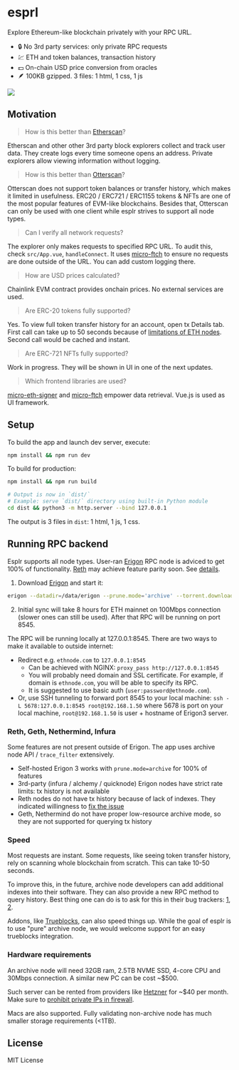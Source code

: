 # esprl

Explore Ethereum-like blockchain privately with your RPC URL.

- 🔒 No 3rd party services: only private RPC requests
- 💹 ETH and token balances, transaction history
- 💵 On-chain USD price conversion from oracles
- 🪶 100KB gzipped. 3 files: 1 html, 1 css, 1 js

![](https://github.com/user-attachments/assets/61bbfb4c-858c-4fee-8a25-ebb3871b8f70)

## Motivation

> How is this better than [Etherscan](https://etherscan.io)?

Etherscan and other other 3rd party block explorers collect and track user data. They create logs every time someone opens an address. Private explorers allow viewing information without logging.

> How is this better than [Otterscan](https://github.com/otterscan/otterscan)?

Otterscan does not support token balances or transfer history, which makes it limited in usefulness. ERC20 / ERC721 / ERC1155 tokens & NFTs are one of the most popular features of EVM-like blockchains. Besides that, Otterscan can only be used with one client while esplr strives to support all node types.

> Can I verify all network requests?

The explorer only makes requests to specified RPC URL. To audit this, check `src/App.vue`,
`handleConnect`. It uses [micro-ftch](https://github.com/paulmillr/micro-ftch) to
ensure no requests are done outside of the URL. You can add custom logging there.

> How are USD prices calculated?

Chainlink EVM contract provides onchain prices. No external services are used.

> Are ERC-20 tokens fully supported?

Yes. To view full token transfer history for an account, open tx Details tab.
First call can take up to 50 seconds because of [limitations of ETH nodes](#speed).
Second call would be cached and instant.

> Are ERC-721 NFTs fully supported?

Work in progress. They will be shown in UI in one of the next updates.

> Which frontend libraries are used?

[micro-eth-signer](https://github.com/paulmillr/micro-eth-signer) and
[micro-ftch](https://github.com/paulmillr/micro-ftch) empower data retrieval.
Vue.js is used as UI framework.

## Setup

To build the app and launch dev server, execute:

```sh
npm install && npm run dev
```

To build for production:

```sh
npm install && npm run build

# Output is now in `dist/`
# Example: serve `dist/` directory using built-in Python module
cd dist && python3 -m http.server --bind 127.0.0.1
```

The output is 3 files in `dist`: 1 html, 1 js, 1 css.

## Running RPC backend

Esplr supports all node types.
User-ran [Erigon](https://github.com/erigontech/erigon) RPC node is adviced to get 100% of functionality.
[Reth](https://github.com/paradigmxyz/reth) may achieve feature parity soon. See [details](#reth-geth-nethermind-infura).

1. Download [Erigon](https://github.com/erigontech/erigon/releases) and start it:

```sh
erigon --datadir=/data/erigon --prune.mode='archive' --torrent.download.rate="100mb" --http --http.api=eth,erigon,web3,net,debug,trace,txpool,ots --ws --http.corsdomain='*'
```

2. Initial sync will take 8 hours for ETH mainnet on 100Mbps connection (slower ones can still be used). After that RPC will be running on port 8545.

The RPC will be running locally at 127.0.0.1:8545. There are two ways to make it available to outside internet:

* Redirect e.g. `ethnode.com` to `127.0.0.1:8545`
    - Can be achieved with NGINX: `proxy_pass http://127.0.0.1:8545`
    - You will probably need domain and SSL certificate. For example, if domain is `ethnode.com`, you will be able to specify its RPC.
    - It is suggested to use basic auth (`user:password@ethnode.com`).
* Or, use SSH tunneling to forward port 8545 to your local machine:
   `ssh -L 5678:127.0.0.1:8545 root@192.168.1.50` where 5678 is port on your local machine,
   `root@192.168.1.50` is user + hostname of Erigon3 server.

### Reth, Geth, Nethermind, Infura

Some features are not present outside of Erigon. The app uses archive node API / `trace_filter` extensively.

- Self-hosted Erigon 3 works with `prune.mode=archive` for 100% of features
- 3rd-party (infura / alchemy / quicknode) Erigon nodes have strict rate limits: tx history is not available
- Reth nodes do not have tx history because of lack of indexes. They indicated
  willingness to [fix the issue](https://github.com/paradigmxyz/reth/issues/4799)
- Geth, Nethermind do not have proper low-resource archive mode, so they are not supported for querying tx history

### Speed

Most requests are instant. Some requests, like seeing token transfer history, rely on
scanning whole blockchain from scratch. This can take 10-50 seconds.

To improve this, in the future, archive node developers can add
additional indexes into their software. They can also provide a new RPC method
to query history. Best thing one can do is to ask for this in their bug trackers:
[1](https://github.com/erigontech/erigon/issues), [2](https://github.com/paradigmxyz/reth/issues/4799).

Addons, like [Trueblocks](https://trueblocks.io), can also speed things up.
While the goal of esplr is to use "pure" archive node, we would welcome support for
an easy trueblocks integration.

### Hardware requirements

An archive node will need 32GB ram, 2.5TB NVME SSD, 4-core CPU and 30Mbps connection.
A similar new PC can be cost ~$500.

Such server can be rented from providers like [Hetzner](https://www.hetzner.com) for ~$40 per month.
Make sure to [prohibit private IPs in firewall](https://ethereum.stackexchange.com/questions/6386/how-to-prevent-being-blacklisted-for-running-an-ethereum-client/13068).

Macs are also supported.
Fully validating non-archive node has much smaller storage requirements (<1TB).

## License

MIT License
